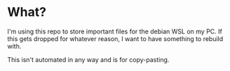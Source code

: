 
# What?

I'm using this repo to store important files for the debian WSL on my PC. If this gets dropped for whatever reason, I want to have something to rebuild with.

This isn't automated in any way and is for copy-pasting.
